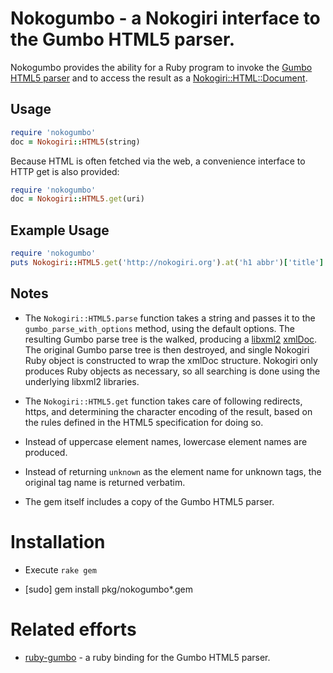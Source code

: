 Nokogumbo - a Nokogiri interface to the Gumbo HTML5 parser.
===========

Nokogumbo provides the ability for a Ruby program to invoke the 
[Gumbo HTML5 parser](https://github.com/google/gumbo-parser#readme)
and to access the result as a
[Nokogiri::HTML::Document](http://nokogiri.org/Nokogiri/HTML/Document.html).

Usage
-----

```ruby
require 'nokogumbo'
doc = Nokogiri::HTML5(string)
```

Because HTML is often fetched via the web, a convenience interface to
HTTP get is also provided:

```ruby
require 'nokogumbo'
doc = Nokogiri::HTML5.get(uri)
```

Example Usage
-----
```ruby
require 'nokogumbo'
puts Nokogiri::HTML5.get('http://nokogiri.org').at('h1 abbr')['title']
```

Notes
-----

* The `Nokogiri::HTML5.parse` function takes a string and passes it to the
<code>gumbo_parse_with_options</code> method, using the default options.
The resulting Gumbo parse tree is the walked, producing a 
[libxml2](http://xmlsoft.org/html/)
[xmlDoc](http://xmlsoft.org/html/libxml-tree.html#xmlDoc).
The original Gumbo parse tree is then destroyed, and single Nokogiri Ruby
object is constructed to wrap the xmlDoc structure.  Nokogiri only produces
Ruby objects as necessary, so all searching is done using the underlying
libxml2 libraries.

* The `Nokogiri::HTML5.get` function takes care of following redirects,
https, and determining the character encoding of the result, based on the
rules defined in the HTML5 specification for doing so.

* Instead of uppercase element names, lowercase element names are produced.

* Instead of returning `unknown` as the element name for unknown tags, the
original tag name is returned verbatim.

* The gem itself includes a copy of the Gumbo HTML5 parser.

Installation
============

* Execute `rake gem`

* [sudo] gem install pkg/nokogumbo*.gem

Related efforts
============

* [ruby-gumbo](https://github.com/galdor/ruby-gumbo#readme) - a ruby binding
for the Gumbo HTML5 parser.
